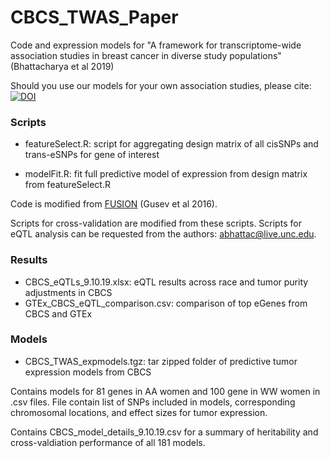# CBCS_TWAS_Paper
Code and expression models for "A framework for transcriptome-wide association studies in breast cancer in diverse study populations" (Bhattacharya et al 2019)

Should you use our models for your own association studies, please cite: [![DOI](https://zenodo.org/badge/207564340.svg)](https://zenodo.org/badge/latestdoi/207564340)

### Scripts

- featureSelect.R: script for aggregating design matrix of all cisSNPs and trans-eSNPs for gene of interest

- modelFit.R: fit full predictive model of expression from design matrix from featureSelect.R

Code is modified from [FUSION](http://gusevlab.org/projects/fusion/ "FUSION") (Gusev et al 2016).

Scripts for cross-validation are modified from these scripts. 
Scripts for eQTL analysis can be requested from the authors: <abhattac@live.unc.edu>.

### Results
- CBCS_eQTLs_9.10.19.xlsx: eQTL results across race and tumor purity adjustments in CBCS
- GTEx_CBCS_eQTL_comparison.csv: comparison of top eGenes from CBCS and GTEx

### Models
- CBCS_TWAS_expmodels.tgz: tar zipped folder of predictive tumor expression models from CBCS 

Contains models for 81 genes in AA women and 100 gene in WW women in .csv files. File contain list of SNPs included in models, corresponding chromosomal locations, and effect sizes for tumor expression.

Contains CBCS_model_details_9.10.19.csv for a summary of heritability and cross-valdiation performance of all 181 models. 

